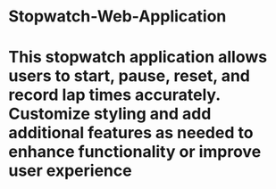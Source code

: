 # Stopwatch-Web-Application
# This stopwatch application allows users to start, pause, reset, and record lap times accurately. Customize styling and add additional features as needed to enhance functionality or improve user experience
